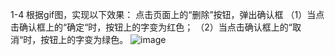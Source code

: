 1-4
根据gif图，实现以下效果：
点击页面上的“删除”按钮，弹出确认框
（1）当点击确认框上的“确定“时，按钮上的字变为红色；
（2）当点击确认框上的“取消“时，按钮上的字变为绿色。
![image](http://climg.mukewang.com/58326be800015e0d07390174.jpg)
